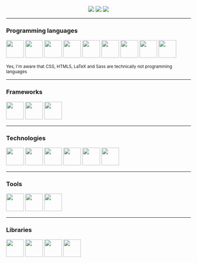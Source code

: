 <div align="center">
  <a href="https://gitlab.com/joogswastaken"><img src="https://img.shields.io/badge/GitLab-JoogsWasTaken-orange?logo=gitlab&style=for-the-badge" /></a>
  <img src="https://img.shields.io/github/followers/JoogsWasTaken?logo=github&style=for-the-badge" />
  <a href="https://twitter.com/asciiowl"><img src="https://img.shields.io/twitter/follow/asciiowl?logo=twitter&style=for-the-badge" /></a>
</div>

---

### Programming languages

<div>
  <img src="https://cdn.jsdelivr.net/gh/devicons/devicon/icons/javascript/javascript-original.svg" width="48" />
  <img src="https://cdn.jsdelivr.net/gh/devicons/devicon/icons/typescript/typescript-original.svg" width="48" />
  <img src="https://cdn.jsdelivr.net/gh/devicons/devicon/icons/go/go-original-wordmark.svg" width="48" />
  <img src="https://cdn.jsdelivr.net/gh/devicons/devicon/icons/java/java-original.svg" width="48" />
  <img src="https://cdn.jsdelivr.net/gh/devicons/devicon/icons/python/python-original.svg" width="48" />
  <img src="https://cdn.jsdelivr.net/gh/devicons/devicon/icons/css3/css3-original.svg" width="48" />
  <img src="https://cdn.jsdelivr.net/gh/devicons/devicon/icons/html5/html5-original.svg" width="48" />
  <img src="https://cdn.jsdelivr.net/gh/devicons/devicon/icons/latex/latex-original.svg" width="48" />
  <img src="https://cdn.jsdelivr.net/gh/devicons/devicon/icons/sass/sass-original.svg" width="48" />
</div>

<p><sub>Yes, I'm aware that CSS, HTML5, LaTeX and Sass are technically not programming languages</sub></p>

---

### Frameworks

<div>
  <img src="https://cdn.jsdelivr.net/gh/devicons/devicon/icons/flask/flask-original.svg" width="48" />
  <img src="https://cdn.jsdelivr.net/gh/devicons/devicon/icons/hugo/hugo-original.svg" width="48" />
  <img src="https://cdn.jsdelivr.net/gh/devicons/devicon/icons/express/express-original.svg" width="48" />
</div>

---

### Technologies

<div>
  <img src="https://cdn.jsdelivr.net/gh/devicons/devicon/icons/mysql/mysql-original.svg" width="48" />
  <img src="https://cdn.jsdelivr.net/gh/devicons/devicon/icons/neo4j/neo4j-original.svg" width="48" />
  <img src="https://cdn.jsdelivr.net/gh/devicons/devicon/icons/nodejs/nodejs-original.svg" width="48" />
  <img src="https://cdn.jsdelivr.net/gh/devicons/devicon/icons/postgresql/postgresql-original.svg" width="48" />
  <img src="https://cdn.jsdelivr.net/gh/devicons/devicon/icons/redis/redis-original.svg" width="48" />
  <img src="https://cdn.jsdelivr.net/gh/devicons/devicon/icons/sqlite/sqlite-original.svg" width="48" />
</div>

---

### Tools

<div>
  <img src="https://cdn.jsdelivr.net/gh/devicons/devicon/icons/git/git-original.svg" width="48" />
  <img src="https://cdn.jsdelivr.net/gh/devicons/devicon/icons/gitlab/gitlab-original.svg" width="48" />
  <img src="https://cdn.jsdelivr.net/gh/devicons/devicon/icons/docker/docker-plain.svg" width="48" />
</div>

---

### Libraries

<div>
  <img src="https://cdn.jsdelivr.net/gh/devicons/devicon/icons/numpy/numpy-original.svg" width="48" />
  <img src="https://cdn.jsdelivr.net/gh/devicons/devicon/icons/pandas/pandas-original.svg" width="48" />
  <img src="https://cdn.jsdelivr.net/gh/devicons/devicon/icons/pytest/pytest-original.svg" width="48" />
  <img src="https://cdn.jsdelivr.net/gh/devicons/devicon/icons/fastapi/fastapi-original.svg" width="48" />
</div>

